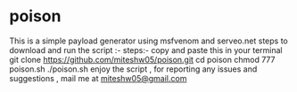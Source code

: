# poison
 This is a simple payload generator using msfvenom and serveo.net
steps to download and run the script :-
steps:- copy and paste this in your terminal 
git clone https://github.com/miteshw05/poison.git
cd poison 
chmod 777 poison.sh
./poison.sh
enjoy the script , for reporting any issues and suggestions , mail me at miteshw05@gmail.com
